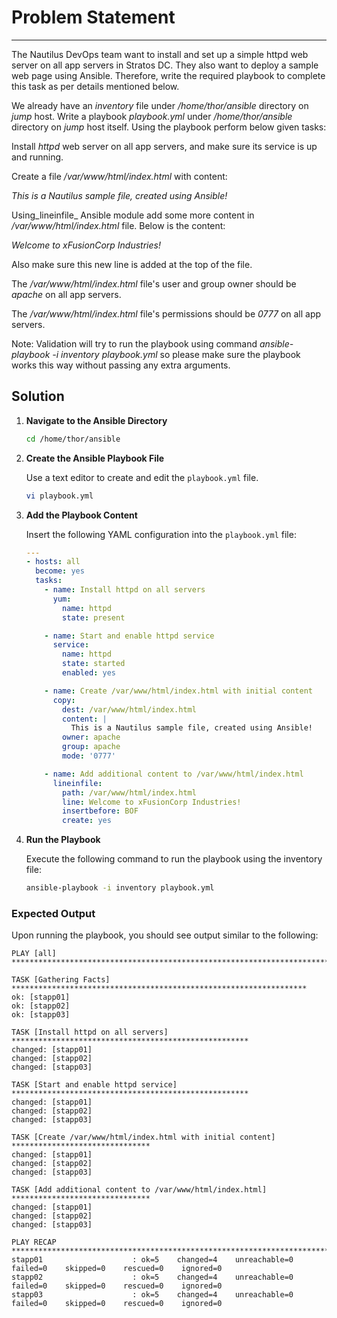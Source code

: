 # Problem Statement

---
The Nautilus DevOps team want to install and set up a simple httpd web server on all app servers in Stratos DC. They also want to deploy a sample web page using Ansible. Therefore, write the required playbook to complete this task as per details mentioned below.

We already have an _inventory_ file under _/home/thor/ansible_ directory on _jump_ host. Write a playbook _playbook.yml_ under _/home/thor/ansible_ directory on _jump_ host itself. Using the playbook perform below given tasks:

Install _httpd_ web server on all app servers, and make sure its service is up and running.

Create a file _/var/www/html/index.html_ with content:

_This is a Nautilus sample file, created using Ansible!_

Using_lineinfile_ Ansible module add some more content in _/var/www/html/index.html_ file. Below is the content:

_Welcome to xFusionCorp Industries!_

Also make sure this new line is added at the top of the file.

The _/var/www/html/index.html_ file's user and group owner should be _apache_ on all app servers.

The _/var/www/html/index.html_ file's permissions should be _0777_ on all app servers.

Note: Validation will try to run the playbook using command _ansible-playbook -i inventory playbook.yml_ so please make sure the playbook works this way without passing any extra arguments.

## Solution

1. **Navigate to the Ansible Directory**

   ```bash
   cd /home/thor/ansible
   ```

2. **Create the Ansible Playbook File**

   Use a text editor to create and edit the `playbook.yml` file.

   ```bash
   vi playbook.yml
   ```

3. **Add the Playbook Content**

   Insert the following YAML configuration into the `playbook.yml` file:

   ```yaml
   ---
   - hosts: all
     become: yes
     tasks:
       - name: Install httpd on all servers
         yum:
           name: httpd
           state: present

       - name: Start and enable httpd service
         service:
           name: httpd
           state: started
           enabled: yes

       - name: Create /var/www/html/index.html with initial content
         copy:
           dest: /var/www/html/index.html
           content: |
             This is a Nautilus sample file, created using Ansible!
           owner: apache
           group: apache
           mode: '0777'

       - name: Add additional content to /var/www/html/index.html
         lineinfile:
           path: /var/www/html/index.html
           line: Welcome to xFusionCorp Industries!
           insertbefore: BOF
           create: yes
   ```

5. **Run the Playbook**

   Execute the following command to run the playbook using the inventory file:

   ```bash
   ansible-playbook -i inventory playbook.yml
   ```

### Expected Output

Upon running the playbook, you should see output similar to the following:

```
PLAY [all] ******************************************************************************

TASK [Gathering Facts] ******************************************************************
ok: [stapp01]
ok: [stapp02]
ok: [stapp03]

TASK [Install httpd on all servers] *****************************************************
changed: [stapp01]
changed: [stapp02]
changed: [stapp03]

TASK [Start and enable httpd service] *****************************************************
changed: [stapp01]
changed: [stapp02]
changed: [stapp03]

TASK [Create /var/www/html/index.html with initial content] *******************************
changed: [stapp01]
changed: [stapp02]
changed: [stapp03]

TASK [Add additional content to /var/www/html/index.html] *******************************
changed: [stapp01]
changed: [stapp02]
changed: [stapp03]

PLAY RECAP ******************************************************************************
stapp01                    : ok=5    changed=4    unreachable=0    failed=0    skipped=0    rescued=0    ignored=0
stapp02                    : ok=5    changed=4    unreachable=0    failed=0    skipped=0    rescued=0    ignored=0
stapp03                    : ok=5    changed=4    unreachable=0    failed=0    skipped=0    rescued=0    ignored=0
```
